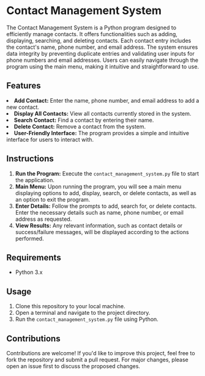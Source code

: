 <h1>Contact Management System</h1>
<p>The Contact Management System is a Python program designed to efficiently manage contacts. It offers functionalities such as adding, displaying, searching, and deleting contacts. Each contact entry includes the contact's name, phone number, and email address. The system ensures data integrity by preventing duplicate entries and validating user inputs for phone numbers and email addresses. Users can easily navigate through the program using the main menu, making it intuitive and straightforward to use.</p>

<h2>Features</h2>
<ul></ul>
<li><strong>Add Contact:</strong> Enter the name, phone number, and email address to add a new contact.</li>
<li><strong>Display All Contacts:</strong> View all contacts currently stored in the system.</li>
<li><strong>Search Contact:</strong> Find a contact by entering their name.</li>
<li><strong>Delete Contact:</strong> Remove a contact from the system.</li>
<li><strong>User-Friendly Interface:</strong> The program provides a simple and intuitive interface for users to interact with.</li>
</ul>
<h2>Instructions</h2>
<ol>
<li><strong>Run the Program:</strong> Execute the <code>contact_management_system.py</code> file to start the application.</li>
<li><strong>Main Menu:</strong> Upon running the program, you will see a main menu displaying options to add, display, search, or delete contacts, as well as an option to exit the program.</li>
<li><strong>Enter Details:</strong> Follow the prompts to add, search for, or delete contacts. Enter the necessary details such as name, phone number, or email address as requested.</li>
<li><strong>View Results:</strong> Any relevant information, such as contact details or success/failure messages, will be displayed according to the actions performed.</li>
</ol>

<h2>Requirements</h2>
<ul>
<li>Python 3.x</li>
</ul>

<h2>Usage</h2>
<ol>
<li>Clone this repository to your local machine.</li>
<li>Open a terminal and navigate to the project directory.</li>
<li>Run the <code>contact_management_system.py</code> file using Python.</li>
</ol>
<h2>Contributions</h2>
<p>Contributions are welcome! If you'd like to improve this project, feel free to fork the repository and submit a pull request. For major changes, please open an issue first to discuss the proposed changes.</p>